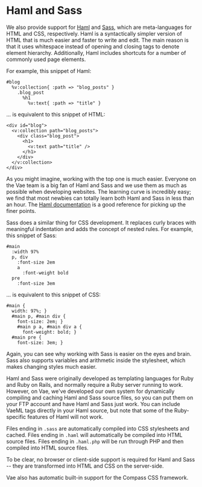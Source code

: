 # Haml and Sass

We also provide support for [Haml](http://haml.hamptoncatlin.com/) and
[Sass](http://haml.hamptoncatlin.com/docs/rdoc/classes/Sass.html), which
are meta-languages for HTML and CSS, respectively. Haml is a
syntactically simpler version of HTML that is much easier and faster to
write and edit. The main reason is that it uses whitespace instead of
opening and closing tags to denote element hierarchy. Additionally, Haml
includes shortcuts for a number of commonly used page elements.

For example, this snippet of Haml:

    #blog
      %v:collection{ :path => "blog_posts" }
        .blog_post
          %h1
            %v:text{ :path => "title" }

... is equivalent to this snippet of HTML:

    <div id="blog">
      <v:collection path="blog_posts">
        <div class="blog_post">
          <h1>
            <v:text path="title" />
          </h1>
        </div>
      </v:collection>
    </div>

As you might imagine, working with the top one is much easier. Everyone
on the Vae team is a big fan of Haml and Sass and we use them as much as
possible when developing websites. The learning curve is incredibly
easy; we find that most newbies can totally learn both Haml and Sass in
less than an hour. The [Haml
documentation](http://haml.hamptoncatlin.com/docs/rdoc/classes/Haml.html)
is a good reference for picking up the finer points.

Sass does a similar thing for CSS development. It replaces curly braces
with meaningful indentation and adds the concept of nested rules. For
example, this snippet of Sass:

    #main
      :width 97%
      p, div
        :font-size 2em
        a
          :font-weight bold
      pre
        :font-size 3em

... is equivalent to this snippet of CSS:

    #main {
      width: 97%; }
      #main p, #main div {
        font-size: 2em; }
        #main p a, #main div a {
          font-weight: bold; }
      #main pre {
        font-size: 3em; }

Again, you can see why working with Sass is easier on the eyes and
brain. Sass also supports variables and arithmetic inside the
stylesheet, which makes changing styles much easier.

Haml and Sass were originally developed as templating languages for Ruby
and Ruby on Rails, and normally require a Ruby server running to work.
However, on Vae, we've developed our own system for dynamically
compiling and caching Haml and Sass source files, so you can put them on
your FTP account and have Haml and Sass just work. You can include VaeML
tags directly in your Haml source, but note that some of the
Ruby-specific features of Haml will not work.

Files ending in `.sass` are automatically compiled into CSS stylesheets
and cached. Files ending in `.haml` will automatically be compiled into
HTML source files. Files ending in `.haml.php` will be run through PHP
and then compiled into HTML source files.

To be clear, no browser or client-side support is required for Haml and
Sass -- they are transformed into HTML and CSS on the server-side.

Vae also has automatic built-in support for the Compass CSS framework.
